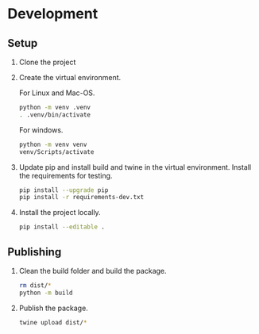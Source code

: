 # Development

## Setup

1. Clone the project

2. Create the virtual environment.

    For Linux and Mac-OS.

    ```bash
    python -m venv .venv
    . .venv/bin/activate
    ```

    For windows.

    ```cmd
    python -m venv venv
    venv/Scripts/activate
    ```

3. Update pip and install build and twine in the virtual environment.
    Install the requirements for testing.

    ```bash
    pip install --upgrade pip
    pip install -r requirements-dev.txt
    ```

4. Install the project locally.

    ```bash
    pip install --editable .
    ```

## Publishing

1. Clean the build folder and build the package.

    ```bash
    rm dist/*
    python -m build
    ```

2. Publish the package.

    ```bash
    twine upload dist/*
    ```
